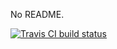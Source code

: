 No README.

[![Travis CI build status](https://travis-ci.org/junit-team/junit5.svg?branch=master)](https://travis-ci.org/walshzhang/walshzhang.github.io)
